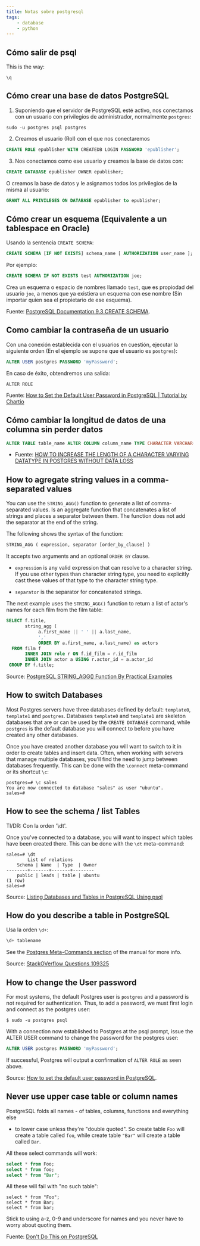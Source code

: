 ```yaml
---
title: Notas sobre postgresql
tags:
    - database
    - python
---
```


## Cómo salir de psql

This is the way:

```
\q
```

## Cómo crear una base de datos PostgreSQL

1) Suponiendo que el servidor de PostgreSQL esté activo, nos conectamos con
un usuario con privilegios de administrador, normalmente `postgres`:

```shell
sudo -u postgres psql postgres
```

2) Creamos el usuario (Rol) con el que nos conectaremos

```sql
CREATE ROLE epublisher WITH CREATEDB LOGIN PASSWORD 'epublisher';
```

3) Nos conectamos como ese usuario y creamos la base de datos con:

```sql
CREATE DATABASE epublisher OWNER epublisher;
```

O creamos la base de datos y le asignamos todos los privilegios de la
misma al usuario:

```sql
GRANT ALL PRIVILEGES ON DATABASE epublisher to epublisher;
```

## Cómo crear un esquema (Equivalente a un tablespace en Oracle)

Usando la sentencia `CREATE SCHEMA`:

```sql
CREATE SCHEMA [IF NOT EXISTS] schema_name [ AUTHORIZATION user_name ];
```

Por ejemplo:

```sql
CREATE SCHEMA IF NOT EXISTS test AUTHORIZATION joe;
```

Crea un esquema o espacio de nombres llamado `test`, que es
propiodad del usuario `joe`, a menos que ya existiera un esquema con
ese nombre (Sin importar quien sea el propietario de ese esquema).

Fuente: [PostgreSQL Documentation 9.3 CREATE
SCHEMA](https://www.postgresql.org/docs/9.3/sql-createschema.html).

## Como cambiar la contraseña de un usuario

Con una conexión establecida con el usuarios en cuestión, ejecutar
la siguiente orden (En el ejemplo se supone que el usuario es `postgres`):

```sql
ALTER USER postgres PASSWORD 'myPassword';
```

En caso de éxito, obtendremos una salida:

```
ALTER ROLE
```

Fuente: [How to Set the Default User Password in PostgreSQL | Tutorial by Chartio](https://chartio.com/resources/tutorials/how-to-set-the-default-user-password-in-postgresql/)


## Cómo cambiar la longitud de datos de una columna sin perder datos

```sql
ALTER TABLE table_name ALTER COLUMN column_name TYPE CHARACTER VARCHAR(120);
```

- Fuente: [HOW TO INCREASE THE LENGTH OF A CHARACTER VARYING DATATYPE IN
  POSTGRES WITHOUT DATA LOSS](https://www.carnaghan.com/knowledge-base/how-to-increase-the-length-of-a-character-varying-datatype-in-postgres-without-data-loss/)

## How to agregate string values in a comma-separated values

You can use the `STRING_AGG()` function to generate a list of
comma-separated values. Is an aggregate function that concatenates a
list of strings and places a separator between them. The function does
not add the separator at the end of the string.

The following shows the syntax of the function:

```sql
STRING_AGG ( expression, separator [order_by_clause] )
```

It accepts two arguments and an optional `ORDER BY` clause.

- `expression` is any valid expression that can resolve to a character
  string. If you use other types than character string type, you need
  to explicitly cast these values of that type to the character string
  type.

- `separator` is the separator for concatenated strings.

The next example uses the `STRING_AGG()` function to return a list of
actor's names for each film from the film table:

```sql
SELECT f.title,
       string_agg (
            a.first_name || ' ' || a.last_name,
            ','
            ORDER BY a.first_name, a.last_name) as actors
  FROM film f
       INNER JOIN role r ON f.id_film = r.id_film
       INNER JOIN actor a USING r.actor_id = a.actor_id
 GROUP BY f.title;
```

Source: [PostgreSQL STRING_AGG() Function By Practical
Examples](https://www.postgresqltutorial.com/postgresql-aggregate-functions/postgresql-string_agg-function/)

## How to switch Databases

Most Postgres servers have three databases defined by default:
`template0`, `template1` and `postgres`. Databases `template0` and
`template1` are skeleton databases that are or can be used by the
`CREATE DATABASE` command, while `postgres` is the default database you
will connect to before you have created any other databases.

Once you have created another database you will want to switch to it in
order to create tables and insert data. Often, when working with servers
that manage multiple databases, you'll find the need to jump between
databases frequently. This can be done with the `\connect` meta-command
or its shortcut `\c`:

```shell
postgres=# \c sales
You are now connected to database "sales" as user "ubuntu".
sales=#
```

## How to see the schema / list Tables

Tl/DR: Con la orden '\dt'.

Once you've connected to a database, you will want to inspect which
tables have been created there. This can be done with the `\dt`
meta-command:

```
sales=# \dt
        List of relations
    Schema | Name  | Type  | Owner
--------+-------+-------+--------
    public | leads | table | ubuntu
(1 row)
sales=#
```

Source: [Listing Databases and Tables in PostgreSQL Using
psql](https://chartio.com/resources/tutorials/how-to-list-databases-and-tables-in-postgresql-using-psql/)


## How do you describe a table in PostgreSQL

Usa la orden `\d+`:

```sql
\d+ tablename
```

See the [Postgres Meta-Commands
section](https://www.postgresql.org/docs/current/app-psql.html#APP-PSQL-META-COMMANDS)
of the manual for more info.

Source: [StackOVerflow Questions
109325](https://stackoverflow.com/questions/109325/postgresql-describe-table)

## How to change the User password

For most systems, the default Postgres user is `postgres` and a password
is not required for authentication. Thus, to add a password, we must
first login and connect as the postgres user:

```shell
$ sudo -u postgres psql
```

With a connection now established to Postgres at the psql prompt, issue
the ALTER USER command to change the password for the postgres user:

```sql
ALTER USER postgres PASSWORD 'myPassword';
```

If successful, Postgres will output a confirmation of `ALTER ROLE` as
seen above.

Source: [How to set the default user password in
PostgreSQL](https://chartio.com/resources/tutorials/how-to-set-the-default-user-password-in-postgresql/).

## Never use upper case table or column names

PostgreSQL folds all names - of tables, columns, functions and everything else
- to lower case unless they're "double quoted". So create table `Foo` will create a table called `foo`, while create table `"Bar"` will create a table called `Bar`.

All these select commands will work:

```sql
select * from Foo;
select * from foo;
select * from "Bar";
```

All these will fail with "no such table": 

```
select * from "Foo";
select * from Bar;
select * from bar;
```

Stick to using a-z, 0-9 and underscore for names and you never have to worry
about quoting them.

Fuente: [Don't Do This on PostgreSQL](https://wiki.postgresql.org/wiki/Don't_Do_This#Don.27t_use_upper_case_table_or_column_names)
